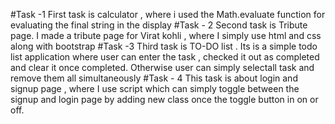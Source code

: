 #Task -1 
First task is calculator , where  i used the Math.evaluate function for evaluating the final string in the display 
#Task - 2 
Second task is Tribute page. I made a tribute page for Virat kohli , where I simply use html and css along with bootstrap
#Task -3
Third task is TO-DO list . Its is a simple todo list application where user can enter the task , checked it out as completed and clear it once completed. Otherwise user can simply selectall task and remove them all simultaneously 
#Task - 4 
This task is about login and signup page , where I use script which can simply toggle between the signup and login page by adding new class once the toggle button in on or off.

